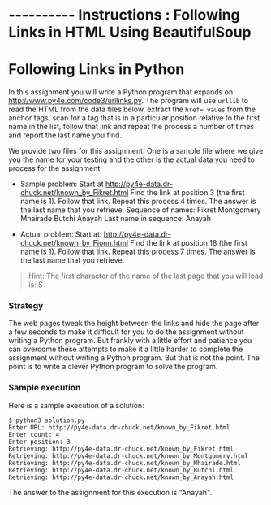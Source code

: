 #
# ---------- Instructions : Following Links in HTML Using BeautifulSoup
#

# Following Links in Python

In this assignment you will write a Python program that expands on http://www.py4e.com/code3/urllinks.py. The program will use `urllib` to read the HTML from the data files below, extract the `href= vaues` from the anchor tags, scan for a tag that is in a particular position relative to the first name in the list, follow that link and repeat the process a number of times and report the last name you find.

We provide two files for this assignment. One is a sample file where we give you the name for your testing and the other is the actual data you need to process for the assignment

  - Sample problem: Start at http://py4e-data.dr-chuck.net/known_by_Fikret.html Find the link at position 3 (the first name is 1). Follow that link. Repeat this process 4 times. The answer is the last name that you retrieve.
  Sequence of names: Fikret Montgomery Mhairade Butchi Anayah
  Last name in sequence: Anayah

  - Actual problem: Start at: http://py4e-data.dr-chuck.net/known_by_Fionn.html Find the link at position 18 (the first name is 1). Follow that link. Repeat this process 7 times. The answer is the last name that you retrieve.
  > Hint: The first character of the name of the last page that you will load is: S

### Strategy
The web pages tweak the height between the links and hide the page after a few seconds to make it difficult for you to do the assignment without writing a Python program. But frankly with a little effort and patience you can overcome these attempts to make it a little harder to complete the assignment without writing a Python program. But that is not the point. The point is to write a clever Python program to solve the program.

### Sample execution

Here is a sample execution of a solution:
```
$ python3 solution.py
Enter URL: http://py4e-data.dr-chuck.net/known_by_Fikret.html
Enter count: 4
Enter position: 3
Retrieving: http://py4e-data.dr-chuck.net/known_by_Fikret.html
Retrieving: http://py4e-data.dr-chuck.net/known_by_Montgomery.html
Retrieving: http://py4e-data.dr-chuck.net/known_by_Mhairade.html
Retrieving: http://py4e-data.dr-chuck.net/known_by_Butchi.html
Retrieving: http://py4e-data.dr-chuck.net/known_by_Anayah.html
```

The answer to the assignment for this execution is "Anayah".

